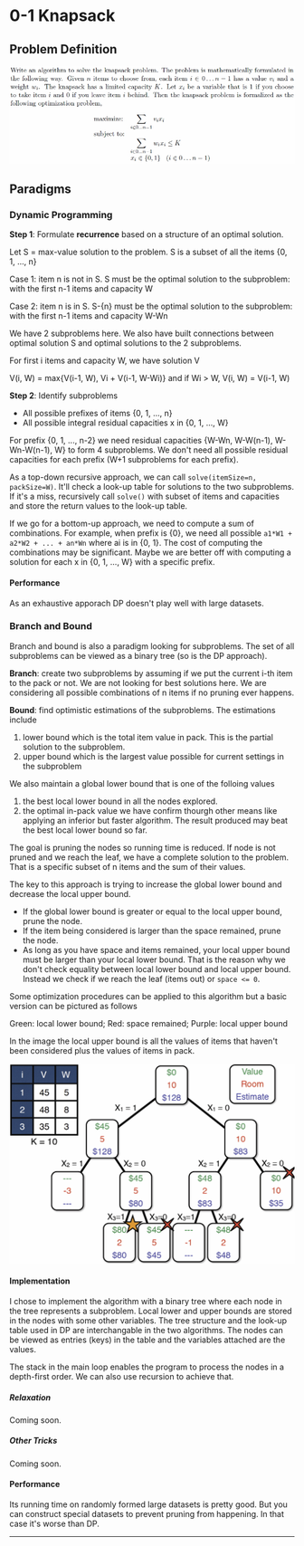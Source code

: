 # 0-1 Knapsack

## Problem Definition
![alt text][problem_def]

## Paradigms

### Dynamic Programming

**Step 1**: Formulate **recurrence** based on a structure of an optimal solution.

Let S = max-value solution to the problem. S is a subset of all the items {0, 1, ..., n}

Case 1: item n is not in S. S must be the optimal solution to the subproblem: with the first n-1 items and capacity W

Case 2: item n is in S. S-{n} must be the optimal solution to the subproblem: with the first n-1 items and capacity W-Wn

We have 2 subproblems here. We also have built connections between optimal solution S and optimal solutions to the 2 subproblems.

For first i items and capacity W, we have solution V

V(i, W) = max{V(i-1, W), Vi + V(i-1, W-Wi)} and if Wi > W, V(i, W) = V(i-1, W)

**Step 2**: Identify subproblems

- All possible prefixes of items {0, 1, ..., n}
- All possible integral residual capacities x in {0, 1, ..., W}

For prefix {0, 1, ..., n-2} we need residual capacities {W-Wn, W-W(n-1), W-Wn-W(n-1), W} to form 4 subproblems. We don't need all possible residual capacities for each prefix (W+1 subproblems for each prefix).

As a top-down recursive approach, we can call `solve(itemSize=n, packSize=W)`. It'll check a look-up table for solutions to the two subproblems. If it's a miss, recursively call `solve()` with subset of items and capacities and store the return values to the look-up table.

If we go for a bottom-up approach, we need to compute a sum of combinations. For example, when prefix is {0}, we need all possible `a1*W1 + a2*W2 + ... + an*Wn` where ai is in {0, 1}. The cost of computing the combinations may be significant. Maybe we are better off with computing a solution for each x in {0, 1, ..., W} with a specific prefix.

#### Performance
As an exhaustive apporach DP doesn't play well with large datasets.

### Branch and Bound

Branch and bound is also a paradigm looking for subproblems. The set of all subproblems can be viewed as a binary tree (so is the DP approach).

**Branch**: create two subproblems by assuming if we put the current i-th item to the pack or not. We are not looking for best solutions here. We are considering all possible combinations of n items if no pruning ever happens.

**Bound**: find optimistic estimations of the subproblems. The estimations include

1. lower bound which is the total item value in pack. This is the partial solution to the subproblem.
2. upper bound which is the largest value possible for current settings in the subproblem

We also maintain a global lower bound that is one of the folloing values
1. the best local lower bound in all the nodes explored.
2. the optimal in-pack value we have confirm thourgh other means like applying an inferior but faster algorithm. The result produced may beat the best local lower bound so far.

The goal is pruning the nodes so running time is reduced. If node is not pruned and we reach the leaf, we have a complete solution to the problem. That is a specific subset of n items and the sum of their values.

The key to this approach is trying to increase the global lower bound and decrease the local upper bound.

- If the global lower bound is greater or equal to the local upper bound, prune the node.
- If the item being considered is larger than the space remained, prune the node.
- As long as you have space and items remained, your local upper bound must be larger than your local lower bound. That is the reason why we don't check equality between local lower bound and local upper bound. Instead we check if we reach the leaf (items out) or `space <= 0`.

Some optimization procedures can be applied to this algorithm but a basic version can be pictured as follows

Green: local lower bound; Red: space remained; Purple: local upper bound

In the image the local upper bound is all the values of items that haven't been considered plus the values of items in pack.

![alt text][bb_vis]

#### Implementation

I chose to implement the algorithm with a binary tree where each node in the tree represents a subproblem. Local lower and upper bounds are stored in the nodes with some other variables. The tree structure and the look-up table used in DP are interchangable in the two algorithms. The nodes can be viewed as entries (keys) in the table and the variables attached are the values.

The stack in the main loop enables the program to process the nodes in a depth-first order. We can also use recursion to achieve that.

##### Relaxation

Coming soon.

##### Other Tricks

Coming soon.

#### Performance

Its running time on randomly formed large datasets is pretty good. But you can construct special datasets to prevent pruning from happening. In that case it's worse than DP.

---
[problem_def]: ./problem_def.jpg
[bb_vis]: ./bb_vis.jpg
